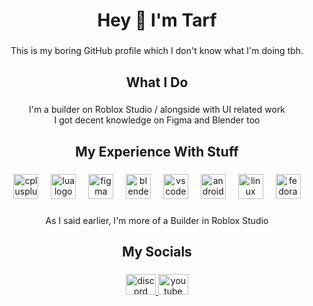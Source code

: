<h1 align="center">Hey 👋 I'm Tarf</h1>

###

<p align="center">This is my boring GitHub profile which I don't know what I'm doing tbh.</p>

###

<h2 align="center">What I Do</h2>

###

<p align="center">I'm a builder on Roblox Studio / alongside with UI related work<br>I got decent knowledge on Figma and Blender too</p>

###

<h2 align="center">My Experience With Stuff</h2>

###

<div align="center">
  <img src="https://cdn.simpleicons.org/c++/00599C" height="40" alt="cplusplus logo"  />
  <img width="12" />
  <img src="https://cdn.simpleicons.org/lua/2C2D72" height="40" alt="lua logo"  />
  <img width="12" />
  <img src="https://cdn.simpleicons.org/figma/F24E1E" height="40" alt="figma logo"  />
  <img width="12" />
  <img src="https://cdn.simpleicons.org/blender/F5792A" height="40" alt="blender logo"  />
  <img width="12" />
  <img src="https://cdn.simpleicons.org/visualstudiocode/007ACC" height="40" alt="vscode logo"  />
  <img width="12" />
  <img src="https://cdn.simpleicons.org/android/3DDC84" height="40" alt="android logo"  />
  <img width="12" />
  <img src="https://cdn.simpleicons.org/linux/FCC624" height="40" alt="linux logo"  />
  <img width="12" />
  <img src="https://cdn.simpleicons.org/fedora/51A2DA" height="40" alt="fedora logo"  />
</div>

###

<p align="center">As I said earlier, I'm more of a Builder in Roblox Studio</p>

###

<h2 align="center">My Socials</h2>

###

<div align="center">
  <a href="@tarfz" target="_blank">
    <img src="https://raw.githubusercontent.com/maurodesouza/profile-readme-generator/master/src/assets/icons/social/discord/default.svg" width="48" height="33" alt="discord logo"  />
  </a>
  <a href="https://www.youtube.com/channel/UCmiC8l9Zqb9hvx8WlWnlFvw" target="_blank">
    <img src="https://raw.githubusercontent.com/maurodesouza/profile-readme-generator/master/src/assets/icons/social/youtube/default.svg" width="48" height="33" alt="youtube logo"  />
  </a>
</div>

###
